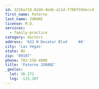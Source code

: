 ```yaml
---
id: 3216a718-82d4-4b4b-a11d-f786f59decc4
first_name: Paterno
last_name: JURANI
license: M.D.
services:
  - family-practice
category: doctors
address: '633 N Decatur Blvd     #A'
city: 'Las Vegas'
state: NV
zip: '89107'
phone: 702-258-4900
title: 'Paterno JURANI'
_geoloc:
  lat: 36.271
  lng: -115.207
---
```

